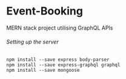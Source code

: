 # Event-Booking
MERN stack project utilising GraphQL APIs

###### Setting up the server
``` npm init 
npm install --save express body-parser
npm install --save express-graphql graphql
npm install --save mongoose
```